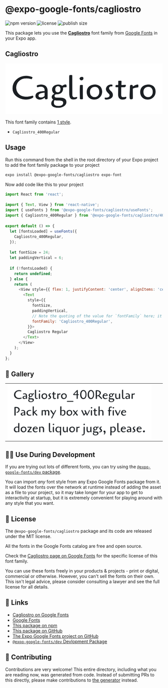 # @expo-google-fonts/cagliostro

![npm version](https://flat.badgen.net/npm/v/@expo-google-fonts/cagliostro)
![license](https://flat.badgen.net/github/license/expo/google-fonts)
![publish size](https://flat.badgen.net/packagephobia/install/@expo-google-fonts/cagliostro)

This package lets you use the [**Cagliostro**](https://fonts.google.com/specimen/Cagliostro) font family from [Google Fonts](https://fonts.google.com/) in your Expo app.

## Cagliostro

![Cagliostro](./font-family.png)

This font family contains [1 style](#-gallery).

- `Cagliostro_400Regular`

## Usage

Run this command from the shell in the root directory of your Expo project to add the font family package to your project
```sh
expo install @expo-google-fonts/cagliostro expo-font
```

Now add code like this to your project
```js
import React from 'react';

import { Text, View } from 'react-native';
import { useFonts } from '@expo-google-fonts/cagliostro/useFonts';
import { Cagliostro_400Regular } from '@expo-google-fonts/cagliostro/400Regular';

export default () => {
  let [fontsLoaded] = useFonts({
    Cagliostro_400Regular,
  });

  let fontSize = 24;
  let paddingVertical = 6;

  if (!fontsLoaded) {
    return undefined;
  } else {
    return (
      <View style={{ flex: 1, justifyContent: 'center', alignItems: 'center' }}>
        <Text
          style={{
            fontSize,
            paddingVertical,
            // Note the quoting of the value for `fontFamily` here; it expects a string!
            fontFamily: 'Cagliostro_400Regular',
          }}>
          Cagliostro Regular
        </Text>
      </View>
    );
  }
};

```

## 🔡 Gallery


||||
|-|-|-|
|![Cagliostro_400Regular](.//400Regular/Cagliostro_400Regular.ttf.png)||||


## 👩‍💻 Use During Development

If you are trying out lots of different fonts, you can try using the [`@expo-google-fonts/dev` package](https://github.com/freeboub/google-fonts/tree/master/font-packages/dev#readme).

You can import *any* font style from any Expo Google Fonts package from it. It will load the fonts
over the network at runtime instead of adding the asset as a file to your project, so it may take longer
for your app to get to interactivity at startup, but it is extremely convenient
for playing around with any style that you want.

## 📖 License

The `@expo-google-fonts/cagliostro` package and its code are released under the MIT license.

All the fonts in the Google Fonts catalog are free and open source.

Check the [Cagliostro page on Google Fonts](https://fonts.google.com/specimen/Cagliostro) for the specific license of this font family.

You can use these fonts freely in your products & projects - print or digital, commercial or otherwise. However, you can't sell the fonts on their own. This isn't legal advice, please consider consulting a lawyer and see the full license for all details.

## 🔗 Links

- [Cagliostro on Google Fonts](https://fonts.google.com/specimen/Cagliostro)
- [Google Fonts](https://fonts.google.com/)
- [This package on npm](https://www.npmjs.com/package/@expo-google-fonts/cagliostro)
- [This package on GitHub](https://github.com/freeboub/google-fonts/tree/master/font-packages/cagliostro)
- [The Expo Google Fonts project on GitHub](https://github.com/freeboub/google-fonts)
- [`@expo-google-fonts/dev` Devlopment Package](https://github.com/freeboub/google-fonts/tree/master/font-packages/dev)

## 🤝 Contributing

Contributions are very welcome! This entire directory, including what you are reading now, was generated from code. Instead of submitting PRs to this directly, please make contributions to [the generator](https://github.com/freeboub/google-fonts/tree/master/packages/generator) instead.
